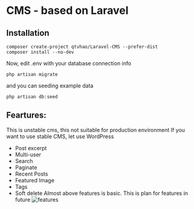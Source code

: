# CMS - based on Laravel
## Installation
	composer create-project qtvhao/Laravel-CMS --prefer-dist
	composer install --no-dev
Now, edit .env with your database connection info
```
php artisan migrate
```
and you can seeding example data
```
php artisan db:seed
```
## Feartures:
This is unstable cms, this not suitable for production environment
If you want to use stable CMS, let use WordPress
* Post excerpt
* Multi-user
* Search
* Paginate
* Recent Posts
* Featured Image
* Tags
* Soft delete
Almost above features is basic.
This is plan for features in future
![features](https://tw4myq-sn3301.files.1drv.com/y3m-WjgB2qq2cxI9CzaEgB54fAUdrygR7Xc9ZPlPfpEt63QKPFclsLuCYUa6npR451GIbZiJ7JBTx14vmQ3qG1POHC2Mf3bqSJSmxTtPxmeHM831luUzB_O239ILbOho9lKs4Jmrb9JNczTWgWqRpmZZw?width=1317&height=545&cropmode=none)
